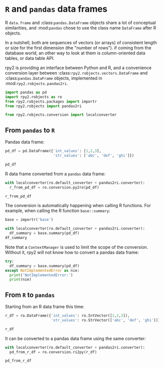 # `R` and `pandas` data frames

R `data.frame` and :class:`pandas.DataFrame` objects share a lot of
conceptual similarities, and :mod:`pandas` chose to use the class name
`DataFrame` after R objects.

In a nutshell, both are sequences of vectors (or arrays) of consistent
length or size for the first dimension (the "number of rows").
if coming from the database world, an other way to look at them is
column-oriented data tables, or data table API.

rpy2 is providing an interface between Python and R, and a convenience
conversion layer between :class:`rpy2.robjects.vectors.DataFrame` and
:class:`pandas.DataFrame` objects, implemented in
:mod:`rpy2.robjects.pandas2ri`.

```python
import pandas as pd
import rpy2.robjects as ro
from rpy2.robjects.packages import importr 
from rpy2.robjects import pandas2ri

from rpy2.robjects.conversion import localconverter
```

## From `pandas` to `R`

Pandas data frame:

```python
pd_df = pd.DataFrame({'int_values': [1,2,3],
                      'str_values': ['abc', 'def', 'ghi']})

pd_df
```

R data frame converted from a `pandas` data frame:

```python
with localconverter(ro.default_converter + pandas2ri.converter):
  r_from_pd_df = ro.conversion.py2ro(pd_df)

r_from_pd_df
```

The conversion is automatically happening when calling R functions.
For example, when calling the R function `base::summary`:

```python
base = importr('base')

with localconverter(ro.default_converter + pandas2ri.converter):
  df_summary = base.summary(pd_df)
df_summary
```

Note that a `ContextManager` is used to limit the scope of the
conversion. Without it, rpy2 will not know how to convert a pandas
data frame:

```python
try:
  df_summary = base.summary(pd_df)
except NotImplementedError as nie:
  print('NotImplementedError:')
  print(nie)
```

## From `R` to `pandas`

Starting from an R data frame this time:

```python
r_df = ro.DataFrame({'int_values': ro.IntVector([1,2,3]),
                     'str_values': ro.StrVector(['abc', 'def', 'ghi'])})

r_df
```

It can be converted to a pandas data frame using the same converter:

```python
with localconverter(ro.default_converter + pandas2ri.converter):
  pd_from_r_df = ro.conversion.ri2py(r_df)

pd_from_r_df
```

